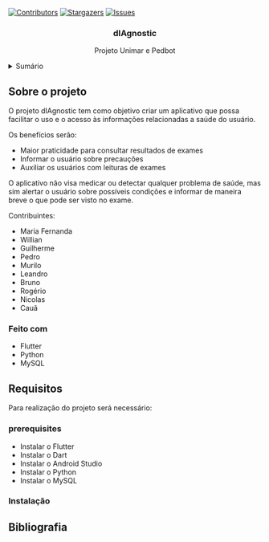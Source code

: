 [![Contributors][contributors-shield]][contributors-url]
[![Stargazers][stars-shield]][stars-url]
[![Issues][issues-shield]][issues-url]

  <h3 align="center">dIAgnostic</h3>

  <p align="center">
    Projeto Unimar e Pedbot
    <br />
  </p>
</div>

<!-- TABLE OF CONTENTS -->
<details>
  <summary>Sumário</summary>
  <ol>
    <li>
      <a href="#about-the-project">Sobre o projeto</a>
      <ul>
        <li><a href="#built-with">Construção</a></li>
      </ul>
    </li>
    <li>
      <a href="#getting-started">Requisitos</a>
      <ul>
        <li><a href="#prerequisites">Pré-Requisitos</a></li>
        <li><a href="#installation">Instalação</a></li>
      </ul>
    </li>
    <li><a href="#usage">Objetivo</a></li>
    <li><a href="#acknowledgments">Bibliografia</a></li>
  </ol>
</details>


<!-- ABOUT THE PROJECT -->
## Sobre o projeto

O projeto dIAgnostic tem como objetivo criar um aplicativo que possa facilitar o uso e o acesso às informações relacionadas a saúde do usuário. 

Os benefícios serão:
* Maior praticidade para consultar resultados de exames
* Informar o usuário sobre precauções
* Auxiliar os usuários com leituras de exames

O aplicativo não visa medicar ou detectar qualquer problema de saúde, mas sim alertar o usuário sobre possíveis condições e informar de maneira breve o que pode ser visto no exame.

Contribuintes:
* Maria Fernanda
* Willian
* Guilherme
* Pedro
* Murilo
* Leandro
* Bruno
* Rogério
* Nicolas
* Cauã

### Feito com

* Flutter
* Python
* MySQL

<!-- GETTING STARTED -->
## Requisitos

Para realização do projeto será necessário:

### prerequisites

* Instalar o Flutter
* Instalar o Dart
* Instalar o Android Studio
* Instalar o Python
* Instalar o MySQL

### Instalação

<!-- ACKNOWLEDGMENTS -->
## Bibliografia




<!-- MARKDOWN LINKS & IMAGES -->
<!-- https://www.markdownguide.org/basic-syntax/#reference-style-links -->
[contributors-shield]: https://img.shields.io/github/contributors/othneildrew/Best-README-Template.svg?style=for-the-badge
[contributors-url]: https://github.com/othneildrew/Best-README-Template/graphs/contributors
[forks-shield]: https://img.shields.io/github/forks/othneildrew/Best-README-Template.svg?style=for-the-badge
[forks-url]: https://github.com/othneildrew/Best-README-Template/network/members
[stars-shield]: https://img.shields.io/github/stars/othneildrew/Best-README-Template.svg?style=for-the-badge
[stars-url]: https://github.com/othneildrew/Best-README-Template/stargazers
[issues-shield]: https://img.shields.io/github/issues/othneildrew/Best-README-Template.svg?style=for-the-badge
[issues-url]: https://github.com/othneildrew/Best-README-Template/issues
[license-shield]: https://img.shields.io/github/license/othneildrew/Best-README-Template.svg?style=for-the-badge
[license-url]: https://github.com/othneildrew/Best-README-Template/blob/master/LICENSE.txt
[linkedin-shield]: https://img.shields.io/badge/-LinkedIn-black.svg?style=for-the-badge&logo=linkedin&colorB=555
[linkedin-url]: https://linkedin.com/in/othneildrew
[product-screenshot]: images/screenshot.png
[Next.js]: https://img.shields.io/badge/next.js-000000?style=for-the-badge&logo=nextdotjs&logoColor=white
[Next-url]: https://nextjs.org/
[React.js]: https://img.shields.io/badge/React-20232A?style=for-the-badge&logo=react&logoColor=61DAFB
[React-url]: https://reactjs.org/
[Vue.js]: https://img.shields.io/badge/Vue.js-35495E?style=for-the-badge&logo=vuedotjs&logoColor=4FC08D
[Vue-url]: https://vuejs.org/
[Angular.io]: https://img.shields.io/badge/Angular-DD0031?style=for-the-badge&logo=angular&logoColor=white
[Angular-url]: https://angular.io/
[Svelte.dev]: https://img.shields.io/badge/Svelte-4A4A55?style=for-the-badge&logo=svelte&logoColor=FF3E00
[Svelte-url]: https://svelte.dev/
[Laravel.com]: https://img.shields.io/badge/Laravel-FF2D20?style=for-the-badge&logo=laravel&logoColor=white
[Laravel-url]: https://laravel.com
[Bootstrap.com]: https://img.shields.io/badge/Bootstrap-563D7C?style=for-the-badge&logo=bootstrap&logoColor=white
[Bootstrap-url]: https://getbootstrap.com
[JQuery.com]: https://img.shields.io/badge/jQuery-0769AD?style=for-the-badge&logo=jquery&logoColor=white
[JQuery-url]: https://jquery.com 
